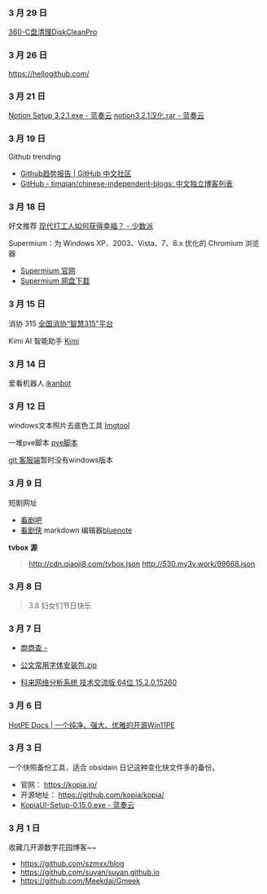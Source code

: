 ### 3 月 29 日
[360-C盘清理DiskCleanPro](https://cqmzgg.lanzn.com/iJEZy1t9ig9i)
### 3 月 26 日
https://hellogithub.com/
### 3 月 21 日
[Notion Setup 3.2.1.exe - 蓝奏云](https://cqmzgg.lanzn.com/iPhdr1s3ej9a)
[notion3.2.1汉化.rar - 蓝奏云](https://cqmzgg.lanzn.com/iFrG21s3ep2j)

### 3 月 19 日

Github trending
- [Github趋势报告 | GitHub 中文社区](https://www.github-zh.com/trending)
- [GitHub - timqian/chinese-independent-blogs: 中文独立博客列表](https://github.com/timqian/chinese-independent-blogs?tab=readme-ov-file)


### 3 月 18 日 
好文推荐
[现代打工人如何获得幸福？ - 少数派](https://sspai.com/post/86697#!)

Supermium：为 Windows XP、2003、Vista、7、8.x 优化的 Chromium 浏览器
- [Supermium 官网](https://win32subsystem.live/supermium/)
- [Supermium 网盘下载](https://cqmzgg.lanzn.com/iNJIq1rrzl0h)

### 3 月 15 日
消协 315
[全国消协“智慧315”平台](https://315.cca.org.cn/#/home)

Kimi AI 智能助手
[Kimi](https://kimi.moonshot.cn/)

### 3 月 14 日
爱看机器人
[ikanbot](https://v.ikanbot.com/)

### 3 月 12 日

 windows文本照片去底色工具
[Imgtool](https://cqmzgg.lanzn.com/ikS8I1r5v1ne) 

一堆pve脚本
[pve脚本](https://tteck.github.io/Proxmox/)

[git 客服端](https://gitbutler.com/)暂时没有windows版本

### 3 月 9 日
短剧网址
-  [看剧吧](https://www.kanjuda.com)
-  [看剧侠](https://www.duanjuxia.cn)
markdown 编辑器[bluenote](https://www.bluemd.me/)

**tvbox 源**
>http://cdn.qiaoji8.com/tvbox.json
>http://530.my3v.work/99668.json
### 3 月 8 日

> 3.8 妇女们节日快乐
### 3 月 7 日
- [商商查 -](https://www.sscha.com/)

- [公文常用字体安装包.zip ](https://cqmzgg.lanzn.com/iQgHS1qki29c)

- [科来网络分析系统 技术交流版 64位 15.2.0.15260](https://www.alipan.com/s/x5WWyBP1GDS)
### 3 月 6 日
[HotPE Docs | 一个纯净、强大、优雅的开源Win11PE](https://docs.hotpe.top/)

### 3 月 3 日
一个快照备份工具，适合 obsidain 日记这种变化快文件多的备份。
- 官网： https://kopia.io/ 
- 开源地址： https://github.com/kopia/kopia/
- [KopiaUI-Setup-0.15.0.exe - 蓝奏云](https://cqmzgg.lanzn.com/iZguW1q5cmob)
### 3 月 1 日
收藏几开源数字花园博客~~
- https://github.com/szmxx/blog
- https://github.com/suyan/suyan.github.io
- https://github.com/Meekdai/Gmeek



<!-- ##{"timestamp":1709270859}## -->